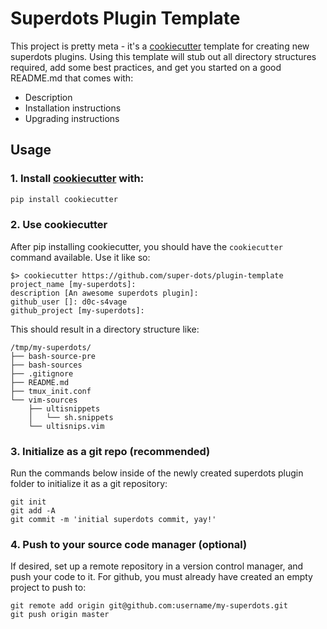 # Superdots Plugin Template

This project is pretty meta - it's a [cookiecutter]() template for creating
new superdots plugins. Using this template will stub out all directory
structures required, add some best practices, and get you started on a good
README.md that comes with:

* Description
* Installation instructions
* Upgrading instructions

## Usage

### 1. Install [cookiecutter]() with:

```bash
pip install cookiecutter
```

### 2. Use cookiecutter

After pip installing cookiecutter, you should have the `cookiecutter` command
available. Use it like so:

```
$> cookiecutter https://github.com/super-dots/plugin-template
project_name [my-superdots]:
description [An awesome superdots plugin]:
github_user []: d0c-s4vage
github_project [my-superdots]:
```

This should result in a directory structure like:

```
/tmp/my-superdots/
├── bash-source-pre
├── bash-sources
├── .gitignore
├── README.md
├── tmux_init.conf
└── vim-sources
    ├── ultisnippets
    │   └── sh.snippets
    └── ultisnips.vim
```

### 3. Initialize as a git repo (recommended)

Run the commands below inside of the newly created superdots plugin folder to
initialize it as a git repository:

```
git init
git add -A
git commit -m 'initial superdots commit, yay!'
```

### 4. Push to your source code manager (optional)

If desired, set up a remote repository in a version control manager, and push
your code to it. For github, you must already have created an empty project
to push to:

```
git remote add origin git@github.com:username/my-superdots.git
git push origin master
```
